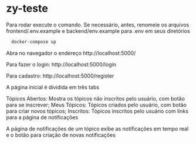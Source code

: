 # zy-teste

Para rodar execute o comando. Se necessário, antes, renomeie os arquivos frontend/.env.example e backend/env.example para .env em seus diretórios




```bash
  docker-compose up
```

Abra no navegador o endereço http://localhost:5000/

Para fazer o login: http://localhost:5000/login

Para cadastro: http://localhost:5000/register

A página inicial é dividida em três tabs



Tópicos Abertos: Mostra os tópicos não inscritos pelo usuário, com botão para se inscrever;
Meus Tópicos: Tópicos criados pelo usuário, com botão para criar novos tópicos;
Inscritos: Tópicos inscritos pelo usuário com links para a página de notificações


A página de notificações de um tópico exibe as notificações em tempo real e o botão para criação de novas notificações